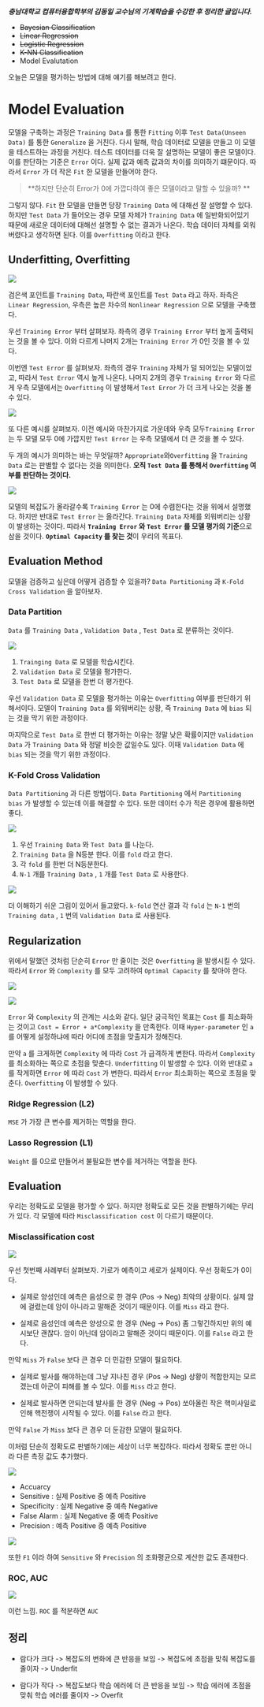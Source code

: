 _**충남대학교 컴퓨터융합학부의 김동일 교수님의 기계학습을 수강한 후 정리한 글입니다.**_

- ~~Bayesian Classification~~
- ~~Linear Regression~~
- ~~Logistic Regression~~
- ~~K-NN Classification~~
- Model Evalutation

오늘은 모델을 평가하는 방법에 대해 얘기를 해보려고 한다.

# Model Evaluation

모델을 구축하는 과정은 `Training Data` 를 통한 `Fitting` 이후 `Test Data(Unseen Data)` 를 통한 `Generalize` 을 거친다. 다시 말해, 학습 데이터로 모델을 만들고 이 모델을 테스트하는 과정을 거친다. 테스트 데이터를 더욱 잘 설명하는 모델이 좋은 모델이다. 이를 판단하는 기준은 `Error` 이다. 실제 값과 예측 값과의 차이를 의미하기 떄문이다. 따라서 `Error` 가 더 작은 `Fit` 한 모델을 만들어야 한다. 

> **하지만 단순히 Error가 0에 가깝다하여 좋은 모델이라고 말할 수 있을까? **

그렇지 않다. `Fit` 한 모델을 만들면 당장 `Training Data` 에 대해선 잘 설명할 수 있다. 하지만 `Test Data` 가 들어오는 경우 모델 자체가 `Training Data` 에 일반화되어있기 때문에 새로운 데이터에 대해선 설명할 수 없는 결과가 나온다. 학습 데이터 자체를 외워버렸다고 생각하면 된다. 이를 `Overfitting` 이라고 한다.

## Underfitting, Overfitting

![](https://images.velog.io/images/k906506/post/c4ea20ab-04e8-4ea7-ba67-ab0659720628/%EC%8A%A4%ED%81%AC%EB%A6%B0%EC%83%B7%202021-12-06%20%EC%98%A4%ED%9B%84%208.54.12.png)

검은색 포인트를 `Training Data`, 파란색 포인트를 `Test Data` 라고 하자.
좌측은 `Linear Regression`, 우측은 높은 차수의 `Nonlinear Regression` 으로 모델을 구축했다. 

우선 `Training Error` 부터 살펴보자.
좌측의 경우 `Training Error` 부터 높게 출력되는 것을 볼 수 있다. 이와 다르게 나머지 2개는 `Training Error` 가 0인 것을 볼 수 있다. 

이번엔 `Test Error` 를 살펴보자.
좌측의 경우 `Training` 자체가 덜 되어있는 모델이었고, 따라서 `Test Error` 역시 높게 나온다. 나머지 2개의 경우 `Training Error` 와 다르게 우측 모델에서는 `Overfitting` 이 발생해서 `Test Error` 가 더 크게 나오는 것을 볼 수 있다. 

![](https://images.velog.io/images/k906506/post/5eeaf107-a8ce-4d13-922d-3aadb71379d4/%EC%8A%A4%ED%81%AC%EB%A6%B0%EC%83%B7%202021-12-06%20%EC%98%A4%ED%9B%84%208.54.38.png)

또 다른 예시를 살펴보자. 이전 예시와 마찬가지로 가운데와 우측 모두`Training Error` 는 두 모델 모두 0에 가깝지만 `Test Error` 는 우측 모델에서 더 큰 것을 볼 수 있다.

두 개의 예시가 의미하는 바는 무엇일까? `Appropriate`와`Overfitting` 을 `Training Data` 로는 판별할 수 없다는 것을 의미한다. **오직 `Test Data` 를 통해서 `Overfitting` 여부를 판단하는 것이다.**

![](https://images.velog.io/images/k906506/post/3d559581-5d43-479f-bb82-9e1db2e95ad1/%EC%8A%A4%ED%81%AC%EB%A6%B0%EC%83%B7%202021-12-06%20%EC%98%A4%ED%9B%84%208.54.51.png)

모델의 복잡도가 올라갈수록 `Training Error` 는 0에 수렴한다는 것을 위에서 설명했다. 하지만 반대로 `Test Error` 는 올라간다. `Training Data` 자체를 외워버리는 상황이 발생하는 것이다. 따라서 **`Training Error` 와 `Test Error` 를 모델 평가의 기준**으로 삼을 것이다. **`Optimal Capacity` 를 찾는 것**이 우리의 목표다.

## Evaluation Method

모델을 검증하고 싶은데 어떻게 검증할 수 있을까?
`Data Partitioning` 과 `K-Fold Cross Validation` 을 알아보자.

### Data Partition

`Data` 를 `Training Data` , `Validation Data` , `Test Data` 로  분류하는 것이다. 

![](https://images.velog.io/images/k906506/post/7abefada-4ee0-42b1-babb-095a894abe49/%EC%8A%A4%ED%81%AC%EB%A6%B0%EC%83%B7%202021-12-06%20%EC%98%A4%ED%9B%84%209.15.26.png)

1. `Trainging Data` 로 모델을 학습시킨다.
2. `Validation Data` 로 모델을 평가한다.
3. `Test Data` 로 모델을 한번 더 평가한다.

우선 `Validation Data` 로 모델을 평가하는 이유는 `Overfitting` 여부를 판단하기 위해서이다. 모델이 `Training Data` 를 외워버리는 상황, 즉 `Training Data` 에 `bias` 되는 것을 막기 위한 과정이다.

마지막으로 `Test Data` 로 한번 더 평가하는 이유는 정말 낮은 확률이지만 `Validation Data` 가 `Training Data` 와 정말 비슷한 값일수도 있다. 이때 `Validation Data` 에 `bias` 되는 것을 막기 위한 과정이다.

### K-Fold Cross Validation

`Data Partitioning` 과 다른 방법이다. `Data Partitioning` 에서 `Partitioning bias` 가 발생할 수 있는데 이를 해결할 수 있다. 또한 데이터 수가 적은 경우에 활용하면 좋다.

![](https://images.velog.io/images/k906506/post/9e53d0c6-b097-4fa3-be4b-91820c932958/%EC%8A%A4%ED%81%AC%EB%A6%B0%EC%83%B7%202021-12-06%20%EC%98%A4%ED%9B%84%209.27.33.png)

1. 우선 `Training Data` 와 `Test Data` 를 나눈다.
2. `Training Data` 을 N등분 한다. 이를 `fold` 라고 한다.
3. 각 `fold` 를 한번 더 N등분한다. 
4. `N-1` 개를 `Training Data` , `1` 개를 `Test Data` 로 사용한다.

![](https://images.velog.io/images/k906506/post/de26b65d-a825-49d1-a5e5-923f97918dcc/%EC%8A%A4%ED%81%AC%EB%A6%B0%EC%83%B7%202021-12-06%20%EC%98%A4%ED%9B%84%209.25.22.png)

더 이해하기 쉬운 그림이 있어서 들고왔다. `k-fold` 연산 결과 각 `fold` 는 `N-1` 번의 `Training data` , `1` 번의 `Validation Data` 로 사용된다. 


## Regularization

위에서 말했던 것처럼 단순히 `Error` 만 줄이는 것은 `Overfitting` 을 발생시킬 수 있다. 따라서 `Error` 와 `Complexity` 를 모두 고려하여 `Optimal Capacity` 를 찾아야 한다.

![](https://images.velog.io/images/k906506/post/e047d708-0ff1-4f93-90c0-27bc3740a5f1/%EC%8A%A4%ED%81%AC%EB%A6%B0%EC%83%B7%202021-12-06%20%EC%98%A4%ED%9B%84%209.34.39.png)

![](https://images.velog.io/images/k906506/post/fb2ac458-af57-4739-af1b-59196a1b71b4/%EC%8A%A4%ED%81%AC%EB%A6%B0%EC%83%B7%202021-12-06%20%EC%98%A4%ED%9B%84%209.33.35.png)

`Error` 와 `Complexity` 의 관계는 시소와 같다. 일단 궁극적인 목표는 `Cost` 를 최소화하는 것이고 `Cost = Error + a*Complexity` 을 만족한다. 이때 `Hyper-parameter` 인 `a` 를 어떻게 설정하냐에 따라 어디에 초점을 맞출지가 정해진다.

만약 `a` 를 크게하면 `Complexity` 에 따라 `Cost` 가 급격하게 변한다. 따라서 `Complexity` 를 최소화하는 쪽으로 초점을 맞춘다. `Underfitting` 이 발생할 수 있다. 이와 반대로 `a` 를 작게하면 `Error` 에 따라 `Cost` 가 변한다. 따라서 `Error` 최소화하는 쪽으로 초점을 맞춘다. `Overfitting` 이 발생할 수 있다.

### Ridge Regression (L2)

`MSE` 가 가장 큰 변수를 제거하는 역할을 한다.

### Lasso Regression (L1)

`Weight` 를 0으로 만들어서 불필요한 변수를 제거하는 역할을 한다.

## Evaluation

우리는 정확도로 모델을 평가할 수 있다. 하지만 정확도로 모든 것을 판별하기에는 무리가 있다. 각 모델에 따라 `Misclassification cost` 이 다르기 때문이다.

### Misclassification cost

![](https://images.velog.io/images/k906506/post/06fd5426-c000-4512-8b4c-d2869ae1c30a/%EC%8A%A4%ED%81%AC%EB%A6%B0%EC%83%B7%202021-12-06%20%EC%98%A4%ED%9B%84%2010.22.39.png)

우선 첫번째 사례부터 살펴보자. 가로가 예측이고 세로가 실제이다. 우선 정확도가 0이다. 

- 실제로 양성인데 예측은 음성으로 한 경우 (Pos -> Neg)
최악의 상황이다. 실제 암에 걸렸는데 암이 아니라고 말해준 것이기 때문이다. 이를 `Miss` 라고 한다.

- 실제로 음성인데 예측은 양성으로 한 경우 (Neg -> Pos)
좀 그렇긴하지만 위의 예시보단 괜찮다. 암이 아닌데 암이라고 말해준 것이디 때문이다. 이를 `False` 라고 한다. 

만약 `Miss` 가 `False` 보다 큰 경우 더 민감한 모델이 필요하다.

- 실제로 발사를 해야하는데 그냥 지나친 경우 (Pos -> Neg)
상황이 적합한지는 모르겠는데 아군이 피해를 볼 수 있다. 이를 `Miss` 라고 한다.

- 실제로 발사하면 안되는데 발사를 한 경우 (Neg -> Pos)
쏘아올린 작은 핵미사일로 인해 핵전쟁이 시작될 수 있다. 이를 `False` 라고 한다. 

만약 `False` 가 `Miss` 보다 큰 경우 더 둔감한 모델이 필요하다.

이처럼 단순히 정확도로 판별하기에는 세상이 너무 복잡하다. 따라서 정확도 뿐만 아니라 다른 측정 값도 추가했다.

![](https://images.velog.io/images/k906506/post/e5bdf442-fa73-41be-8274-5097eaa4f25e/%EC%8A%A4%ED%81%AC%EB%A6%B0%EC%83%B7%202021-12-06%20%EC%98%A4%ED%9B%84%2010.36.04.png)

- Accuarcy
- Sensitive : 실제 Positive 중 예측 Positive
- Specificity : 실제 Negative 중 예측 Negative
- False Alarm : 실제 Negative 중 예측 Positive
- Precision : 예측 Positive 중 예측 Positive

![](https://images.velog.io/images/k906506/post/f4160e3e-432c-4039-a38e-c4829b2025c7/%EC%8A%A4%ED%81%AC%EB%A6%B0%EC%83%B7%202021-12-06%20%EC%98%A4%ED%9B%84%2010.36.24.png)

또한 `F1` 이라 하여 `Sensitive` 와 `Precision` 의 조화평균으로 계산한 값도 존재한다.

### ROC, AUC

![](https://images.velog.io/images/k906506/post/cdf298a3-2eaa-4e87-a787-8df1af467d32/%EC%8A%A4%ED%81%AC%EB%A6%B0%EC%83%B7%202021-12-06%20%EC%98%A4%ED%9B%84%2010.38.17.png)

이런 느낌. `ROC` 를 적분하면 `AUC`


## 정리

- 람다가 크다 -> 복잡도의 변화에 큰 반응을 보임 -> 복잡도에 초점을 맞춰 복잡도를 줄이자 -> Underfit

- 람다가 작다 -> 복잡도보다 학습 에러에 더 큰 반응을 보임 -> 학습 에러에 초점을 맞춰 학습 에러를 줄이자 -> Overfit
